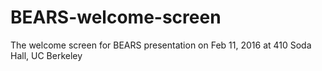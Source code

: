 # BEARS-welcome-screen
The welcome screen for BEARS presentation on Feb 11, 2016 at 410 Soda Hall, UC Berkeley
